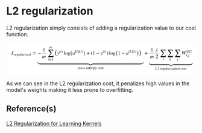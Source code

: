 # L2 regularization

L2 regularization simply consists of adding a regularization value to our cost function.

![l2](../assets/L2Cost.png)

As we can see in the L2 regularization cost, it penalizes high values in the model's weights making it less
prone to overfitting.

## Reference(s)
[L2 Regularization for Learning Kernels](https://arxiv.org/abs/1205.2653)